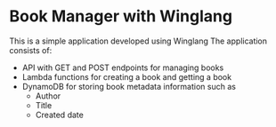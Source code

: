 # Book Manager with Winglang
This is a simple application developed using Winglang
The application consists of:

* API with GET and POST endpoints for managing books
* Lambda functions for creating a book and getting a book
* DynamoDB for storing book metadata information such as
  * Author
  * Title
  * Created date

